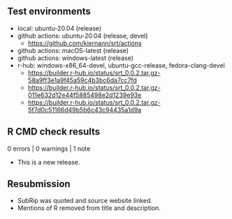 ## Test environments

* local: ubuntu-20.04 (release)
* github actions: ubuntu-20.04 (release, devel)
  * <https://github.com/kiernann/srt/actions>
* github actions: macOS-latest (release)
* github actions: windows-latest (release) 
* r-hub: windows-x86_64-devel, ubuntu-gcc-release, fedora-clang-devel
  * <https://builder.r-hub.io/status/srt_0.0.2.tar.gz-58a9ff3e1a9f45a59c4b3bc6da7cc7fd>
  * <https://builder.r-hub.io/status/srt_0.0.2.tar.gz-011e632d12e44f5885498e2d1239e93e>
  * <https://builder.r-hub.io/status/srt_0.0.2.tar.gz-5f7d0c51166d49b5b6c43c94435a1d9a>

## R CMD check results

0 errors | 0 warnings | 1 note

* This is a new release.

## Resubmission

* SubRip was quoted and source website linked.
* Mentions of R removed from title and description.
